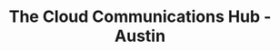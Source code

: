 ---
state: TX
region: Austin
title: The Cloud Communications Hub - Austin
group_url: https://www.meetup.com/The-Cloud-Communications-Hub-Austin/
topics: [ cloud ]
---